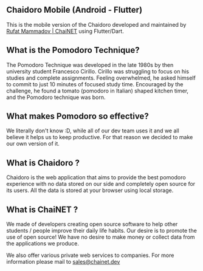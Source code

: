 ## Chaidoro Mobile (Android - Flutter)

This is the mobile version of the Chaidoro developed and maintained by [ Rufat Mammadov | ChaiNET](https://github.com/rufat-dev) using Flutter/Dart.

## What is the Pomodoro Technique?
The Pomodoro Technique was developed in the late 1980s by then university student Francesco Cirillo. Cirillo was struggling to focus on his studies and complete assignments. Feeling overwhelmed, he asked himself to commit to just 10 minutes of focused study time. Encouraged by the challenge, he found a tomato (pomodoro in Italian) shaped kitchen timer, and the Pomodoro technique was born.

## What makes Pomodoro so effective?
We literally don't know :D, while all of our dev team uses it and we all believe it helps us to keep productive. For that reason we decided to make our own version of it.

## What is Chaidoro ?
Chaidoro is the web application that aims to provide the best pomodoro experience with no data stored on our side and completely open source for its users. All the data is stored at your browser using local storage.

## What is ChaiNET ?
We made of developers creating open source software to help other students / people improve their daily life habits. Our desire is to promote the use of open source! We have no desire to make money or collect data from the applications we produce.

We also offer various private web services to companies.
For more information please mail to [sales@chainet.dev](mailto:sales@chainet.dev)
